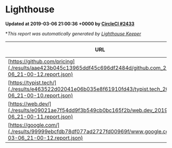 
# Lighthouse

**Updated at 2019-03-06 21:00:36 +0000 by [CircleCI #2433](https://circleci.com/gh/ItinerisLtd/lighthouse-keeper-example/2433)**

**This report was automatically generated by [Lighthouse Keeper](https://github.com/itinerisltd/lighthouse-keeper)*

| URL | Performance | Accessibility | Best Practices | SEO | PWA | Updated At |
| --- | --- | --- | --- | --- | --- | --- |
| [https://github.com/pricing](./results/aae423b045c13965ddf45c696df2484d/github.com_2019-03-06_21-00-12.report.json) | 0.78 | 0.89 | 0.93 | 0.9 | 0.58 | 2019-03-06T21:00:12.708Z |
| [https://typist.tech/](./results/e463522d02041e06b035e8f61910fd43/typist.tech_2019-03-06_21-00-10.report.json) | 1 |  |  |  |  | 2019-03-06T21:00:10.996Z |
| [https://web.dev/](./results/e09021ae7f54dd9f3b549cb0bc165f2b/web.dev_2019-03-06_21-00-11.report.json) | 0.96 | 0.93 | 1 | 0.91 | 1 | 2019-03-06T21:00:11.496Z |
| [https://google.com/](./results/99999ebcfdb78df077ad2727fd00969f/www.google.com_2019-03-06_21-00-12.report.json) | 0.95 | 0.71 | 0.93 | 0.8 | 0.58 | 2019-03-06T21:00:12.130Z |
